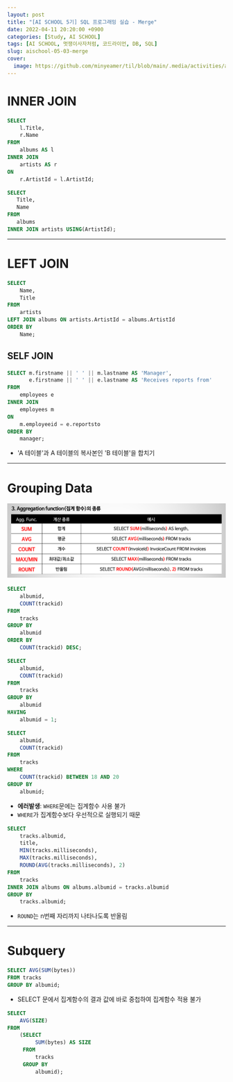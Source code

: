```yaml
---
layout: post
title: "[AI SCHOOL 5기] SQL 프로그래밍 실습 - Merge"
date: 2022-04-11 20:20:00 +0900
categories: [Study, AI SCHOOL]
tags: [AI SCHOOL, 멋쟁이사자처럼, 코드라이언, DB, SQL]
slug: aischool-05-03-merge
cover:
  image: https://github.com/minyeamer/til/blob/main/.media/activities/ai-school/cover.png?raw=true
---
```


# INNER JOIN

```sql
SELECT 
    l.Title,
    r.Name
FROM 
    albums AS l
INNER JOIN
    artists AS r
ON 
    r.ArtistId = l.ArtistId;
```

```sql
SELECT
   Title, 
   Name
FROM
   albums
INNER JOIN artists USING(ArtistId);
```

---

# LEFT JOIN

```sql
SELECT
    Name, 
    Title
FROM
    artists
LEFT JOIN albums ON artists.ArtistId = albums.ArtistId
ORDER BY 
    Name;
```

## SELF JOIN

```sql
SELECT m.firstname || ' ' || m.lastname AS 'Manager',
       e.firstname || ' ' || e.lastname AS 'Receives reports from'
FROM
    employees e
INNER JOIN 
    employees m 
ON 
    m.employeeid = e.reportsto
ORDER BY 
    manager;
```

- 'A 테이블'과 A 테이블의 복사본인 'B 테이블'을 합치기

---

# Grouping Data

![agg-func](https://github.com/minyeamer/til/blob/main/.media/activities/ai-school/05-sql-programming/03-merge/agg-func.png?raw=true)

```sql
SELECT
    albumid,
    COUNT(trackid)
FROM
    tracks
GROUP BY
    albumid
ORDER BY 
    COUNT(trackid) DESC;
```

```sql
SELECT
    albumid,
    COUNT(trackid)
FROM
    tracks
GROUP BY
    albumid
HAVING
    albumid = 1;
```

```sql
SELECT
    albumid,
    COUNT(trackid)
FROM
    tracks
WHERE
    COUNT(trackid) BETWEEN 18 AND 20
GROUP BY
    albumid;
```

- **에러발생**: `WHERE`문에는 집계함수 사용 불가   
- `WHERE`가 집계함수보다 우선적으로 실행되기 때문

```sql
SELECT
    tracks.albumid,
    title,
    MIN(tracks.milliseconds),
    MAX(tracks.milliseconds),
    ROUND(AVG(tracks.milliseconds), 2)
FROM
    tracks
INNER JOIN albums ON albums.albumid = tracks.albumid
GROUP BY
    tracks.albumid;
```

- `ROUND`는 n번째 자리까지 나타나도록 반올림

---

# Subquery

```sql
SELECT AVG(SUM(bytes))
FROM tracks
GROUP BY albumid;
```

- SELECT 문에서 집계함수의 결과 값에 바로 중첩하여 집계함수 적용 불가

```sql
SELECT
    AVG(SIZE)
FROM
    (SELECT
         SUM(bytes) AS SIZE
     FROM
         tracks
     GROUP BY
         albumid);
```
